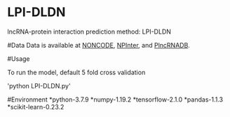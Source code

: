 # LPI-DLDN
lncRNA-protein interaction prediction method: LPI-DLDN

#Data
Data is available at [NONCODE](http://www.noncode.org/), [NPInter](http://bigdata.ibp.ac.cn/npinter3/index.htm), and [PlncRNADB](http://bis.zju.edu.cn/PlncRNADB/).

#Usage

To run the model, default 5 fold cross validation

'python LPI-DLDN.py'

#Environment
*python-3.7.9
*numpy-1.19.2
*tensorflow-2.1.0
*pandas-1.1.3
*scikit-learn-0.23.2



